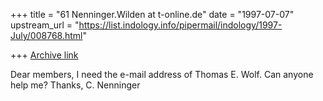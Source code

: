 +++
title = "61 Nenninger.Wilden at t-online.de"
date = "1997-07-07"
upstream_url = "https://list.indology.info/pipermail/indology/1997-July/008768.html"

+++
[Archive link](https://list.indology.info/pipermail/indology/1997-July/008768.html)

   Dear members,
I need the e-mail address of Thomas E. Wolf. Can anyone help me?
   Thanks, C. Nenninger




